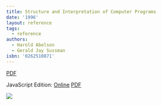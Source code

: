 ```yaml
---
title: Structure and Interpretation of Computer Programs
date: '1996'
layout: reference
tags:
  - reference
authors:
  - Harold Abelson
  - Gerald Jay Sussman
isbn: '0262510871'
---
```

[PDF](https://web.mit.edu/6.001/6.037/sicp.pdf)

JavaScript Edition: [Online](https://sourceacademy.org/sicpjs/) [PDF](https://sicp.sourceacademy.org/sicpjs.pdf)

![](/media/books/sicp.jpg)
